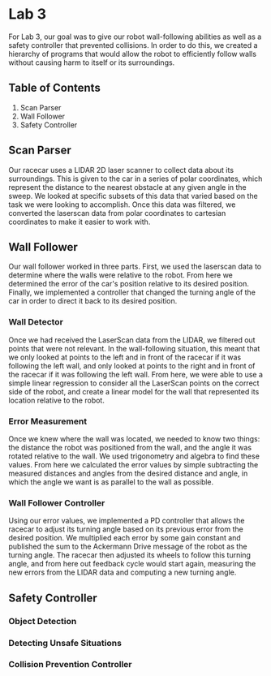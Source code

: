 # Lab 3
For Lab 3, our goal was to give our robot wall-following abilities as well as a safety controller that prevented collisions. In order to do this, we created a hierarchy of programs that would allow the robot to efficiently follow walls without causing harm to itself or its surroundings. 

## Table of Contents
1. Scan Parser
2. Wall Follower
3. Safety Controller

## Scan Parser
Our racecar uses a LIDAR 2D laser scanner to collect data about its surroundings. This is given to the car in a series of polar coordinates, which represent the distance to the nearest obstacle at any given angle in the sweep. We looked at specific subsets of this data that varied based on the task we were looking to accomplish. Once this data was filtered, we converted the laserscan data from polar coordinates to cartesian coordinates to make it easier to work with.

## Wall Follower
Our wall follower worked in three parts. First, we used the laserscan data to determine where the walls were relative to the robot. From here we determined the error of the car's position relative to its desired position. Finally, we implemented a controller that changed the turning angle of the car in order to direct it back to its desired position.

### Wall Detector
Once we had received the LaserScan data from the LIDAR, we filtered out points that were not relevant. In the wall-following situation, this meant that we only looked at points to the left and in front of the racecar if it was following the left wall, and only looked at points to the right and in front of the racecar if it was following the left wall. From here, we were able to use a simple linear regression to consider all the LaserScan points on the correct side of the robot, and create a linear model for the wall that represented its location relative to the robot.

### Error Measurement
Once we knew where the wall was located, we needed to know two things: the distance the robot was positioned from the wall, and the angle it was rotated relative to the wall. We used trigonometry and algebra to find these values. From here we calculated the error values by simple subtracting the measured distances and angles from the desired distance and angle, in which the angle we want is as parallel to the wall as possible.

### Wall Follower Controller
Using our error values, we implemented a PD controller that allows the racecar to adjust its turning angle based on its previous error from the desired position. We multiplied each error by some gain constant and published the sum to the Ackermann Drive message of the robot as the turning angle. The racecar then adjusted its wheels to follow this turning angle, and from here out feedback cycle would start again, measuring the new errors from the LIDAR data and computing a new turning angle. 

## Safety Controller
### Object Detection
### Detecting Unsafe Situations
### Collision Prevention Controller
